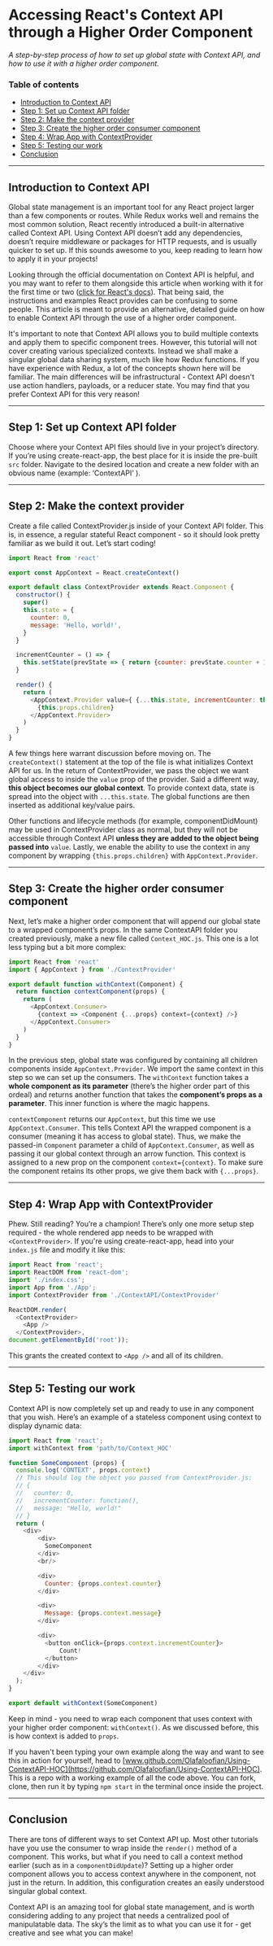 # Accessing React's Context API through a Higher Order Component

*A step-by-step process of how to set up global state with Context API, and how to use it with a higher order component.* 

### Table of contents

* [Introduction to Context API](https://github.com/Olafaloofian/Using-ContextAPI-HOC#introduction-to-context-api)
* [Step 1: Set up Context API folder](https://github.com/Olafaloofian/Using-ContextAPI-HOC#step-1-set-up-context-api-folder)
* [Step 2: Make the context provider](https://github.com/Olafaloofian/Using-ContextAPI-HOC#step-2-make-the-context-provider)
* [Step 3: Create the higher order consumer component](https://github.com/Olafaloofian/Using-ContextAPI-HOC#step-3-create-the-higher-order-consumer-component)
* [Step 4: Wrap App with ContextProvider](https://github.com/Olafaloofian/Using-ContextAPI-HOC#step-4-wrap-app-with-contextprovider)
* [Step 5: Testing our work](https://github.com/Olafaloofian/Using-ContextAPI-HOC#step-5-testing-our-work)
* [Conclusion](https://github.com/Olafaloofian/Using-ContextAPI-HOC#conclusion)

---

## Introduction to Context API
Global state management is an important tool for any React project larger than a few components or routes. While Redux works well and remains the most common solution, React recently introduced a built-in alternative called Context API. Using Context API doesn’t add any dependencies, doesn’t require middleware or packages for HTTP requests, and is usually quicker to set up. If this sounds awesome to you, keep reading to learn how to apply it in your projects!

Looking through the official documentation on Context API is helpful, and you may want to refer to them alongside this article when working with it for the first time or two ([click for React's docs](https://reactjs.org/docs/context.html)). That being said, the instructions and examples React provides can be confusing to some people. This article is meant to provide an alternative, detailed guide on how to enable Context API through the use of a higher order component.

It's important to note that Context API allows you to build multiple contexts and apply them to specific component trees. However, this tutorial will not cover creating various specialized contexts. Instead we shall make a singular global data sharing system, much like how Redux functions. If you have experience with Redux, a lot of the concepts shown here will be familiar. The main differences will be infrastructural - Context API doesn't use action handlers, payloads, or a reducer state. You may find that you prefer Context API for this very reason!

---

## Step 1: Set up Context API folder
Choose where your Context API files should live in your project’s directory. If you’re using create-react-app, the best place for it is inside the pre-built `src` folder. Navigate to the desired location and create a new folder with an obvious name (example: ‘ContextAPI’ ).

---

## Step 2: Make the context provider
Create a file called ContextProvider.js inside of your Context API folder. This is, in essence, a regular stateful React component - so it should look pretty familiar as we build it out. Let’s start coding!

```javascript
import React from 'react'

export const AppContext = React.createContext()

export default class ContextProvider extends React.Component {
  constructor() {
    super()
    this.state = {
      counter: 0,
      message: 'Hello, world!',
    }
  }

  incrementCounter = () => {
    this.setState(prevState => { return {counter: prevState.counter + 1} })
  }

  render() {
    return (
      <AppContext.Provider value={ {...this.state, incrementCounter: this.incrementCounter} }>
        {this.props.children}
      </AppContext.Provider>
    )
  }
}
```

A few things here warrant discussion before moving on. The `createContext()` statement at the top of the file is what initializes Context API for us. In the return of ContextProvider, we pass the object we want global access to inside the `value` prop of the provider. Said a different way, **this object becomes our global context**. To provide context data, state is spread into the object with `...this.state`. The global functions are then inserted as additional key/value pairs.

Other functions and lifecycle methods (for example, componentDidMount) may be used in ContextProvider class as normal, but they will not be accessible through Context API **unless they are added to the object being passed into** `value`. Lastly, we enable the ability to use the context in any component by wrapping `{this.props.children}` with `AppContext.Provider`.

---

## Step 3: Create the higher order consumer component
Next, let’s make a higher order component that will append our global state to a wrapped component’s props. In the same ContextAPI folder you created previously, make a new file called `Context_HOC.js`. This one is a lot less typing but a bit more complex:

```javascript
import React from 'react'
import { AppContext } from './ContextProvider'

export default function withContext(Component) {
  return function contextComponent(props) {
    return (
      <AppContext.Consumer>
        {context => <Component {...props} context={context} />}
      </AppContext.Consumer>
    )
  }
}
```

In the previous step, global state was configured by containing all children components inside `AppContext.Provider`. We import the same context in this step so we can set up the consumers. The `withContext` function takes a **whole component as its parameter** (there’s the higher order part of this ordeal) and returns another function that takes the **component’s props as a parameter**. This inner function is where the magic happens. 

`contextComponent` returns our `AppContext`, but this time we use `AppContext.Consumer`. This tells Context API the wrapped component is a consumer (meaning it has access to global state). Thus, we make the passed-in `Component` parameter a child of `AppContext.Consumer`, as well as passing it our global context through an arrow function. This context is assigned to a new prop on the component `context={context}`. To make sure the component retains its other props, we give them back with `{...props}`.

---

## Step 4: Wrap App with ContextProvider
Phew. Still reading? You’re a champion! There’s only one more setup step required - the whole rendered app needs to be wrapped with `<ContextProvider>`. If you're using create-react-app, head into your `index.js` file and modify it like this:

```javascript
import React from 'react';
import ReactDOM from 'react-dom';
import './index.css';
import App from './App';
import ContextProvider from './ContextAPI/ContextProvider'

ReactDOM.render(
  <ContextProvider>
    <App />
  </ContextProvider>,
document.getElementById('root'));
```

This grants the created context to `<App />` and all of its children.

---

## Step 5: Testing our work
Context API is now completely set up and ready to use in any component that you wish. Here’s an example of a stateless component using context to display dynamic data: 

```javascript
import React from 'react';
import withContext from 'path/to/Context_HOC'

function SomeComponent (props) {
  console.log('CONTEXT', props.context)
  // This should log the object you passed from ContextProvider.js:
  // {
  //   counter: 0,
  //   incrementCounter: function(),
  //   message: "Hello, world!"
  // }
  return (
    <div>
        <div>
          SomeComponent
        </div>
        <br/>

        <div>
          Counter: {props.context.counter}
        </div>

        <div>
          Message: {props.context.message}
        </div>

        <div>
          <button onClick={props.context.incrementCounter}>
              Count!
          </button>
        </div>
    </div>
  );
} 

export default withContext(SomeComponent)
```

Keep in mind - you need to wrap each component that uses context with your higher order component: `withContext()`. As we discussed before, this is how context is added to `props`.

If you haven't been typing your own example along the way and want to see this in action for yourself, head to [www.github.com/Olafaloofian/Using-ContextAPI-HOC](https://github.com/Olafaloofian/Using-ContextAPI-HOC). This is a repo with a working example of all the code above. You can fork, clone, then run it by typing `npm start` in the terminal once inside the project.

---

## Conclusion
There are tons of different ways to set Context API up. Most other tutorials have you use the consumer to wrap inside the `render()` method of a component. This works, but what if you need to call a context method earlier (such as in a `componentDidUpdate`)? Setting up a higher order component allows you to access context anywhere in the component, not just in the return. In addition, this configuration creates an easily understood singular global context.

Context API is an amazing tool for global state management, and is worth considering adding to any project that needs a centralized pool of manipulatable data. The sky’s the limit as to what you can use it for - get creative and see what you can make!